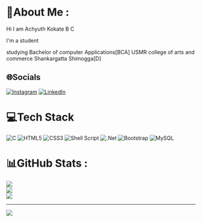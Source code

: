 # 💫About Me :
Hi I am Achyuth Kokate B C

I'm a student

studying Bachelor of computer Applications[BCA]
USMR college of arts and commerce
Shankargatta Shimogga[D]

## 🌐Socials
[![Instagram](https://img.shields.io/badge/Instagram-%23E4405F.svg?logo=Instagram&logoColor=white)](https://instagram.com/achyuth_b_c) [![LinkedIn](https://img.shields.io/badge/LinkedIn-%230077B5.svg?logo=linkedin&logoColor=white)](https://linkedin.com/in/https://www.linkedin.com/in/achyuth-b-c-00593230a?utm_source=share&utm_campaign=share_via&utm_content=profile&utm_medium=android_app) 

# 💻Tech Stack
![C](https://img.shields.io/badge/c-%2300599C.svg?style=for-the-badge&logo=c&logoColor=white) ![HTML5](https://img.shields.io/badge/html5-%23E34F26.svg?style=for-the-badge&logo=html5&logoColor=white) ![CSS3](https://img.shields.io/badge/css3-%231572B6.svg?style=for-the-badge&logo=css3&logoColor=white) ![Shell Script](https://img.shields.io/badge/shell_script-%23121011.svg?style=for-the-badge&logo=gnu-bash&logoColor=white) ![.Net](https://img.shields.io/badge/.NET-5C2D91?style=for-the-badge&logo=.net&logoColor=white) ![Bootstrap](https://img.shields.io/badge/bootstrap-%23563D7C.svg?style=for-the-badge&logo=bootstrap&logoColor=white) ![MySQL](https://img.shields.io/badge/mysql-%2300f.svg?style=for-the-badge&logo=mysql&logoColor=white)
# 📊GitHub Stats :
![](https://github-readme-stats.vercel.app/api?username=Achyuth-13&theme=radical&hide_border=true&include_all_commits=false&count_private=true)<br/>
![](https://github-readme-streak-stats.herokuapp.com/?user=Achyuth-13&theme=radical&hide_border=true)<br/>
![](https://github-readme-stats.vercel.app/api/top-langs/?username=Achyuth-13&theme=radical&hide_border=true&include_all_commits=false&count_private=true&layout=compact)

---
[![](https://visitcount.itsvg.in/api?id=Achyuth-13&icon=0&color=0)](https://visitcount.itsvg.in)
